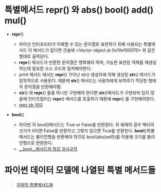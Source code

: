 # 특별메서드 __repr__() 와 __abs__() __bool__() __add__() __mul__()

* __repr__()
    - 파이선 인터프리터가 이해할 수 있는 문자열로 표현하기 위해 사용되는 특별메서드 이 메서드가 없다면 콘솔에 <Vector object at 0x10e100070> 와 같은 형태로 출력된다.
    - __repr__() 메서드가 반환한 문자열은 명확해야 하며, 가능한 표현된 객체를 재생성하는데 필요한 소스 코드와 일치해야한다.
    - print 메서드 에서는 __repr__() 가아닌 str() 생성자에 의해 생성된 __str__() 메서드가 암묵적으로 사용된다. 때문에 __str__() 메서드는 사용자에게 보여주기 적당한 형태의 문자열을 반환해야함.
    - __str__() 와 __repr__() 둘중 하나만 구현해야 한다면 __str__()메서드가 구현되어 있지 않을때 인터프립터는 __repr__() 메서드를 호출하기 때문에 __repr__() 를 구현해야한다.
    - [repr str 차이](http://bit.ly/1Vm7j1N "스택오버플로")

* __bool__()
    - 파이썬 의 bool()메서드는 True or False를 반환한다.
    위 예제의 경우 벡터의 크기가 0이면 False를 반환하고 그렇지 않으면 True를 반환한다. __bool__()특별메서드는 불리언형을 반환해야 하므로 bool(abs(self))를 이용해 크기를 불리언형으로 변환한다.
    - [__bool__메서드의 참값 검사규칙](http://docs.python.org/3/library/stdtypes.html#truth "검사규칙")

# 파이썬 데이터 모델에 나열된 특별 메서드들
> [이외의 특별메서드들](http://docs.python.org./3/reference/datamodel.html "데이터모델장")
